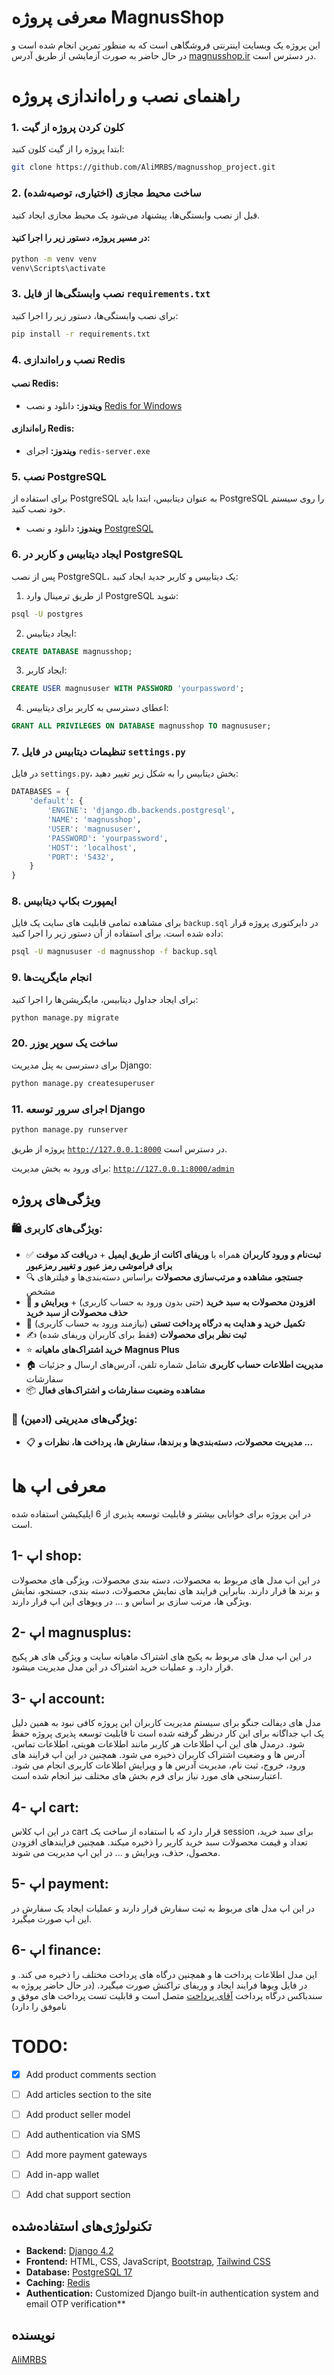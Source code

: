 
# معرفی پروژه MagnusShop
این پروژه یک وبسایت اینترنتی فروشگاهی است که به منظور تمرین انجام شده است و در حال حاضر به صورت آزمایشی از طریق آدرس [magnusshop.ir](https://magnusshop.ir) در دسترس است.


# راهنمای نصب و راه‌اندازی پروژه


### 1. کلون کردن پروژه از گیت
ابتدا پروژه را از گیت کلون کنید:

```bash
git clone https://github.com/AliMRBS/magnusshop_project.git
```
### 2. ساخت محیط مجازی (اختیاری، توصیه‌شده)

قبل از نصب وابستگی‌ها، پیشنهاد می‌شود یک محیط مجازی ایجاد کنید.
#### در مسیر پروژه، دستور زیر را اجرا کنید:
```bash
python -m venv venv
venv\Scripts\activate
```
### 3. نصب وابستگی‌ها از فایل `requirements.txt`
برای نصب وابستگی‌ها، دستور زیر را اجرا کنید:

```bash
pip install -r requirements.txt
```

### 4. نصب و راه‌اندازی Redis

#### نصب Redis:
- **ویندوز:** دانلود و نصب [Redis for Windows](https://github.com/microsoftarchive/redis/releases)

#### راه‌اندازی Redis:
- **ویندوز:** اجرای `redis-server.exe`

### 5. نصب PostgreSQL

برای استفاده از PostgreSQL به عنوان دیتابیس، ابتدا باید PostgreSQL را روی سیستم خود نصب کنید.

- **ویندوز:** دانلود و نصب [PostgreSQL](https://www.postgresql.org/download/)

### 6. ایجاد دیتابیس و کاربر در PostgreSQL

پس از نصب PostgreSQL، یک دیتابیس و کاربر جدید ایجاد کنید:

1. از طریق ترمینال وارد PostgreSQL شوید:

```bash
psql -U postgres
```

2. ایجاد دیتابیس:

```sql
CREATE DATABASE magnusshop;
```

3. ایجاد کاربر:

```sql
CREATE USER magnususer WITH PASSWORD 'yourpassword';
```

4. اعطای دسترسی به کاربر برای دیتابیس:

```sql
GRANT ALL PRIVILEGES ON DATABASE magnusshop TO magnususer;
```

### 7. تنظیمات دیتابیس در فایل `settings.py`

در فایل `settings.py`، بخش دیتابیس را به شکل زیر تغییر دهید:

```python
DATABASES = {
    'default': {
        'ENGINE': 'django.db.backends.postgresql',
        'NAME': 'magnusshop',
        'USER': 'magnususer',
        'PASSWORD': 'yourpassword',
        'HOST': 'localhost',
        'PORT': '5432',
    }
}
```

### 8. ایمپورت بکاپ دیتابیس

برای مشاهده تمامی قابلیت های سایت یک فایل `backup.sql` در دایرکتوری پروژه قرار داده شده است. برای استفاده از آن دستور زیر را اجرا کنید:

```bash
psql -U magnususer -d magnusshop -f backup.sql
```

### 9. انجام مایگریت‌ها

برای ایجاد جداول دیتابیس، مایگریشن‌ها را اجرا کنید:

```bash
python manage.py migrate
```

### 20. ساخت یک سوپر یوزر

برای دسترسی به پنل مدیریت Django:

```bash
python manage.py createsuperuser
```

### 11. اجرای سرور توسعه Django

```bash
python manage.py runserver
```

پروژه از طریق [`http://127.0.0.1:8000`](http://127.0.0.1:8000) در دسترس است.

برای ورود به بخش مدیریت: [`http://127.0.0.1:8000/admin`](http://127.0.0.1:8000/admin)

##  ویژگی‌های پروژه


### 🛍 ویژگی‌های کاربری:
- ✅ **ثبت‌نام و ورود کاربران** همراه با **وریفای اکانت از طریق ایمیل** + **دریافت کد موقت برای فراموشی رمز عبور و تغییر رمزعبور**
- 🔍 **جستجو، مشاهده و مرتب‌سازی محصولات** براساس دسته‌بندی‌ها و فیلترهای مشخص
- 🛒 **افزودن محصولات به سبد خرید** (حتی بدون ورود به حساب کاربری) + **ویرایش و حذف محصولات از سبد خرید**
- 🛒 **تکمیل خرید و هدایت به درگاه پرداخت تستی** (نیازمند ورود به حساب کاربری)
- ✍️ **ثبت نظر برای محصولات** (فقط برای کاربران وریفای شده)
- ⭐ **خرید اشتراک‌های ماهیانه Magnus Plus**  
- 🏠 **مدیریت اطلاعات حساب کاربری** شامل شماره تلفن، آدرس‌های ارسال و جزئیات سفارشات
- 📦 **مشاهده وضعیت سفارشات و اشتراک‌های فعال**

### 🔧 ویژگی‌های مدیریتی (ادمین):
- 📋 **مدیریت محصولات، دسته‌بندی‌ها و برندها، سفارش ها، پرداخت ها، نظرات و ...**





# معرفی اپ ها
در این پروژه برای خوانایی بیشتر و قابلیت توسعه پذیری از 6 اپلیکیشن استفاده شده است.

## 1-	اپ shop: 
در این اپ مدل های مربوط به محصولات، دسته بندی محصولات، ویژگی های محصولات و برند ها قرار دارند. بنابراین فرایند های نمایش محصولات، دسته بندی، جستجو، نمایش ویژگی ها، مرتب سازی بر اساس و ... در ویوهای این اپ قرار دارند.


## 2- اپ magnusplus: 
در این اپ مدل های مربوط به پکیج های اشتراک ماهیانه سایت و ویژگی های هر پکیج قرار دارد. و عملیات خرید اشتراک در این مدل مدیریت میشود.


## 3-	اپ account: 
مدل های دیفالت جنگو برای سیستم مدیریت کاربران این پروژه کافی نبود به همین دلیل یک اپ جداگانه برای این کار درنظر گرفته شده است تا قابلیت توسعه پذیری پروژه حفظ شود. درمدل های این اپ اطلاعات هر کاربر مانند اطلاعات هویتی، اطلاعات تماس، آدرس ها و وضعیت اشتراک کاربران ذخیره می شود. همچنین در این اپ فرایند های ورود، خروج، ثبت نام، مدیریت آدرس ها و ویرایش اطلاعات کاربری انجام می شود. اعتبارسنجی های مورد نیاز برای فرم بخش های مختلف نیز انجام شده است. 


## 4-	اپ cart: 
در این اپ کلاس cart قرار دارد که با استفاده از ساخت یک session برای سبد خرید، تعداد و قیمت محصولات سبد خرید کاربر را ذخیره میکند. همچنین فرایندهای افزودن محصول، حذف، ویرایش و ... در این اپ مدیریت می شوند. 


## 5-	اپ payment: 
در این اپ مدل های مربوط به ثبت سفارش قرار دارند و عملیات ایجاد یک سفارش در این اپ صورت میگیرد.


## 6-	اپ finance:
این مدل اطلاعات پرداخت ها و همچنین درگاه های پرداخت مختلف را ذخیره می کند. و در فایل ویوها فرایند ایجاد و وریفای تراکنش صورت میگیرد. (در حال حاضر پروژه به سندباکس درگاه پرداخت [آقای پرداخت](https://aqayepardakht.ir/) متصل است و قابلیت تست پرداخت های موفق و ناموفق را دارد) 



# TODO:
- [x]	Add product comments section
-	[ ] Add articles section to the site
-	[ ] Add product seller model
-	[ ] Add authentication via SMS
-	[ ] Add more payment gateways
-	[ ] Add in-app wallet
-	[ ] Add chat support section


## تکنولوژی‌های استفاده‌شده
- **Backend:** [Django 4.2](https://www.djangoproject.com/)
- **Frontend:** HTML, CSS, JavaScript, [Bootstrap](https://getbootstrap.com/), [Tailwind CSS](https://tailwindcss.com/)
- **Database:** [PostgreSQL 17](https://www.postgresql.org/)
- **Caching:** [Redis](https://redis.io/)
- **Authentication:** Customized Django built-in authentication system and email OTP verification**

## نویسنده
[AliMRBS](https://github.com/AliMRBS/)


